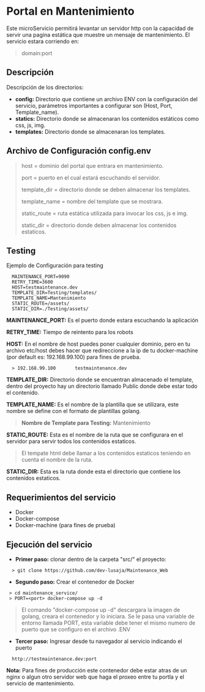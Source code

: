 # Portal en Mantenimiento
Este microServicio permitirá levantar un servidor http con la capacidad de servir una pagina
estática que muestre un mensaje de mantenimiento.
El servicio estara corriendo en: 

> domain:port

Descripción
-----------
Descripción de los directorios:
  * **config:** Directorio que contiene un archivo ENV con la configuración del servicio,
             parámetros importantes a configurar son (Host, Port, Template_name).
  * **statics:** Directorio donde se almacenaran los contenidos estáticos como css, js, img.
  * **templates:** Directorio donde se almacenaran los templates.
 
Archivo de Configuración config.env
-----------------------------------

>host = dominio del portal que entrara en mantenimiento.
>
>port = puerto en el cual estará escuchando el servidor.
>
>template_dir = directorio donde se deben almacenar los templates.
>
>template_name = nombre del template que se mostrara.
>
>static_route = ruta estática utilizada para invocar los css, js e img.
>
>static_dir = directorio donde deben almacenar los contenidos estaticos.

Testing
-------

Ejemplo de Configuración para testing

~~~ENV
  MAINTENANCE_PORT=9090
  RETRY_TIME=3600
  HOST=testmaintenance.dev
  TEMPLATE_DIR=Testing/templates/
  TEMPLATE_NAME=Mantenimiento
  STATIC_ROUTE=/assets/
  STATIC_DIR=./Testing/assets/
~~~

**MAINTENANCE_PORT:**
Es el puerto donde estara escuchando la aplicación

**RETRY_TIME:**
Tiempo de reintento para los robots

**HOST:**
En el nombre de host puedes poner cualquier dominio,
pero en tu archivo etc/host debes hacer que redireccione a la ip de tu docker-machine (por default es: 192.168.99.100) para fines de prueba.
~~~
  > 192.168.99.100       testmaintenance.dev
~~~

**TEMPLATE_DIR:**
Directorio donde se encuentran almacenado el template, dentro del proyecto hay un directorio llamado Public donde debe estar todo el contenido.

**TEMPLATE_NAME:**
Es el nombre de la plantilla que se utilizara, este nombre se define con el formato de plantillas golang.
> **Nombre de Template para Testing:** Mantenimiento
 
**STATIC_ROUTE:**
Esta es el nombre de la ruta que se configurara en el servidor para servir todos los contenidos estaticos.
> El tempate html debe llamar a los contenidos estaticos teniendo en cuenta el nombre de la ruta.

**STATIC_DIR:**
Esta es la ruta donde esta el directorio que contiene los contenidos estaticos.

Requerimientos del servicio
---------------------------

  * Docker
  * Docker-compose
  * Docker-machine (para fines de prueba)

Ejecución del servicio
----------------------

  * **Primer paso:** clonar dentro de la carpeta "src/" el proyecto:
~~~
  > git clone https://github.com/dev-lusaja/Maintenance_Web
~~~~

  * **Segundo paso:** 
    Crear el contenedor de Docker
 ~~~
  > cd maintenance_service/
  > PORT=<port> docker-compose up -d
 ~~~ 
  > El comando "docker-compose up -d" descargara la imagen de golang, creara el contenedor y lo iniciara.
 > Se le pasa una variable de entorno llamada PORT, esta variable debe tener el mismo numero de puerto que se configuro en el archivo .ENV
 
  * **Tercer paso:** Ingresar desde tu navegador al servicio indicando el puerto 
~~~
  http://testmaintenance.dev:port
~~~~
  
  **Nota:** Para fines de producción este contenedor debe estar atras de un nginx o algun otro servidor web que haga el proxeo entre tu portla y el servicio de mantenimiento.